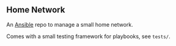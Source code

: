 ## Home Network ##

An [Ansible](www.ansibleworks.com) repo to manage a small home network.

Comes with a small testing framework for playbooks, see ``tests/``.

